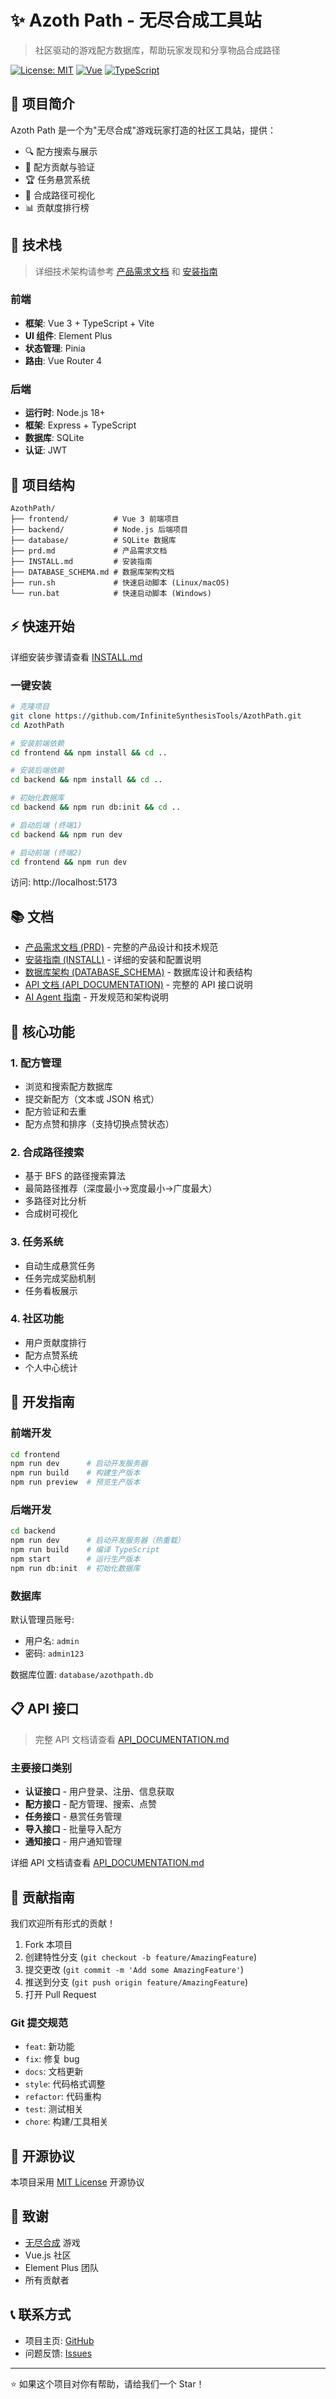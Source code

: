 # ✨ Azoth Path - 无尽合成工具站

> 社区驱动的游戏配方数据库，帮助玩家发现和分享物品合成路径

[![License: MIT](https://img.shields.io/badge/License-MIT-yellow.svg)](https://opensource.org/licenses/MIT)
[![Vue](https://img.shields.io/badge/Vue-3.x-brightgreen.svg)](https://vuejs.org/)
[![TypeScript](https://img.shields.io/badge/TypeScript-5.x-blue.svg)](https://www.typescriptlang.org/)

## 📖 项目简介

Azoth Path 是一个为"无尽合成"游戏玩家打造的社区工具站，提供：
- 🔍 配方搜索与展示
- 📝 配方贡献与验证
- 🏆 任务悬赏系统
- 🌳 合成路径可视化
- 📊 贡献度排行榜

## 🚀 技术栈

> 详细技术架构请参考 [产品需求文档](prd.md#4-技术架构) 和 [安装指南](INSTALL.md#技术栈)

### 前端
- **框架**: Vue 3 + TypeScript + Vite
- **UI 组件**: Element Plus
- **状态管理**: Pinia
- **路由**: Vue Router 4

### 后端
- **运行时**: Node.js 18+
- **框架**: Express + TypeScript
- **数据库**: SQLite
- **认证**: JWT

## 📂 项目结构

```
AzothPath/
├── frontend/          # Vue 3 前端项目
├── backend/           # Node.js 后端项目
├── database/          # SQLite 数据库
├── prd.md             # 产品需求文档
├── INSTALL.md         # 安装指南
├── DATABASE_SCHEMA.md # 数据库架构文档
├── run.sh             # 快速启动脚本 (Linux/macOS)
└── run.bat            # 快速启动脚本 (Windows)
```

## ⚡ 快速开始

详细安装步骤请查看 [INSTALL.md](./INSTALL.md)

### 一键安装

```bash
# 克隆项目
git clone https://github.com/InfiniteSynthesisTools/AzothPath.git
cd AzothPath

# 安装前端依赖
cd frontend && npm install && cd ..

# 安装后端依赖
cd backend && npm install && cd ..

# 初始化数据库
cd backend && npm run db:init && cd ..

# 启动后端 (终端1)
cd backend && npm run dev

# 启动前端 (终端2)
cd frontend && npm run dev
```

访问: http://localhost:5173

## 📚 文档

- [产品需求文档 (PRD)](./prd.md) - 完整的产品设计和技术规范
- [安装指南 (INSTALL)](./INSTALL.md) - 详细的安装和配置说明
- [数据库架构 (DATABASE_SCHEMA)](./DATABASE_SCHEMA.md) - 数据库设计和表结构
- [API 文档 (API_DOCUMENTATION)](./API_DOCUMENTATION.md) - 完整的 API 接口说明
- [AI Agent 指南](./.github/copilot-instructions.md) - 开发规范和架构说明

## 🎯 核心功能

### 1. 配方管理
- 浏览和搜索配方数据库
- 提交新配方（文本或 JSON 格式）
- 配方验证和去重
- 配方点赞和排序（支持切换点赞状态）

### 2. 合成路径搜索
- 基于 BFS 的路径搜索算法
- 最简路径推荐（深度最小→宽度最小→广度最大）
- 多路径对比分析
- 合成树可视化

### 3. 任务系统
- 自动生成悬赏任务
- 任务完成奖励机制
- 任务看板展示

### 4. 社区功能
- 用户贡献度排行
- 配方点赞系统
- 个人中心统计

## 🔧 开发指南

### 前端开发
```bash
cd frontend
npm run dev      # 启动开发服务器
npm run build    # 构建生产版本
npm run preview  # 预览生产版本
```

### 后端开发
```bash
cd backend
npm run dev      # 启动开发服务器（热重载）
npm run build    # 编译 TypeScript
npm start        # 运行生产版本
npm run db:init  # 初始化数据库
```

### 数据库

默认管理员账号:
- 用户名: `admin`
- 密码: `admin123`

数据库位置: `database/azothpath.db`

## 📋 API 接口

> 完整 API 文档请查看 [API_DOCUMENTATION.md](./API_DOCUMENTATION.md)

### 主要接口类别
- **认证接口** - 用户登录、注册、信息获取
- **配方接口** - 配方管理、搜索、点赞
- **任务接口** - 悬赏任务管理
- **导入接口** - 批量导入配方
- **通知接口** - 用户通知管理

详细 API 文档请查看 [API_DOCUMENTATION.md](./API_DOCUMENTATION.md)

## 🤝 贡献指南

我们欢迎所有形式的贡献！

1. Fork 本项目
2. 创建特性分支 (`git checkout -b feature/AmazingFeature`)
3. 提交更改 (`git commit -m 'Add some AmazingFeature'`)
4. 推送到分支 (`git push origin feature/AmazingFeature`)
5. 打开 Pull Request

### Git 提交规范
- `feat`: 新功能
- `fix`: 修复 bug
- `docs`: 文档更新
- `style`: 代码格式调整
- `refactor`: 代码重构
- `test`: 测试相关
- `chore`: 构建/工具相关

## 📜 开源协议

本项目采用 [MIT License](./LICENSE) 开源协议

## 🙏 致谢

- [无尽合成](https://hc.tsdo.in/) 游戏
- Vue.js 社区
- Element Plus 团队
- 所有贡献者

## 📞 联系方式

- 项目主页: [GitHub](https://github.com/InfiniteSynthesisTools/AzothPath)
- 问题反馈: [Issues](https://github.com/InfiniteSynthesisTools/AzothPath/issues)

---

⭐ 如果这个项目对你有帮助，请给我们一个 Star！
